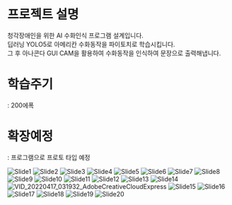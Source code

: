 # 프로젝트 설명  <br>
청각장애인을 위한 AI 수화인식 프로그램 설계입니다. <br>
딥러닝 YOLO5로 아메리칸 수화동작을 파이토치로 학습시킵니다. <br> 
그 후 아나콘다 GUI CAM을 활용하여 수화동작을 인식하여 문장으로 출력해냅니다. <br>

# 학습주기 
: 200에폭

# 확장예정
: 프로그램으로 프로토 타입 예정

![Slide1](https://user-images.githubusercontent.com/86208370/163018278-3af0151b-4c6b-47a2-8192-88f9d5d61bea.jpg)
![Slide2](https://user-images.githubusercontent.com/86208370/163018281-297028e6-e467-4958-a440-a63beb7aa415.jpg)
![Slide3](https://user-images.githubusercontent.com/86208370/163018285-e7bb4848-52cb-4a11-b1f2-124f452de935.jpg)
![Slide4](https://user-images.githubusercontent.com/86208370/163018289-99e34618-e55c-479d-a6ca-a6dbcfcc74be.jpg)
![Slide5](https://user-images.githubusercontent.com/86208370/163018294-5d0c4213-b16f-49cf-b00e-7f69c557ef20.jpg)
![Slide6](https://user-images.githubusercontent.com/86208370/163018304-3a67a20d-37aa-4b30-bc23-911a9154613a.jpg)
![Slide7](https://user-images.githubusercontent.com/86208370/163018308-09a38279-cc11-4ad4-8c62-06ffde803eb1.jpg)
![Slide8](https://user-images.githubusercontent.com/86208370/163018310-81fda5fb-034a-4686-91c6-53d9e61dcaad.jpg)
![Slide9](https://user-images.githubusercontent.com/86208370/163018311-ea6e7e59-6172-4b8c-b101-97282d38755f.jpg)
![Slide10](https://user-images.githubusercontent.com/86208370/163018316-6ff6b6ee-efb9-4608-a8eb-76902883f69b.jpg)
![Slide11](https://user-images.githubusercontent.com/86208370/163018320-d8c8b1f4-a043-46d4-b2f1-dcaf3ff2f9e4.jpg)
![Slide12](https://user-images.githubusercontent.com/86208370/163018322-f863653d-0401-4561-839b-c8718d3fd76a.jpg)
![Slide13](https://user-images.githubusercontent.com/86208370/163018325-0c3eab4a-232e-4570-903d-d97bf2c3225a.jpg)
![Slide14](https://user-images.githubusercontent.com/86208370/163018331-da64b4a2-454a-4c6c-aeee-5c59887521e3.jpg)
![VID_20220417_031932_AdobeCreativeCloudExpress](https://user-images.githubusercontent.com/86208370/163686953-3a5e0823-98f3-4f8e-b6a4-ef4d48ed1b90.gif)
![Slide15](https://user-images.githubusercontent.com/86208370/163018336-e482d288-f718-4c6d-8e76-afa34631c111.jpg)
![Slide16](https://user-images.githubusercontent.com/86208370/163018348-e8f74c49-36f7-4886-a3ab-9b2226606e2d.jpg)
![Slide17](https://user-images.githubusercontent.com/86208370/163018352-7960d627-f502-47eb-bd6d-7d83841b2061.jpg)
![Slide18](https://user-images.githubusercontent.com/86208370/163018358-61d6722d-ab57-456f-8fd0-f512d2d9731a.jpg)
![Slide19](https://user-images.githubusercontent.com/86208370/163018363-238f6a63-8766-4c92-a671-08b2b1aab44b.jpg)
![Slide20](https://user-images.githubusercontent.com/86208370/163018370-179e33be-dfa7-48b5-a07b-c11bbb37f11c.jpg)
